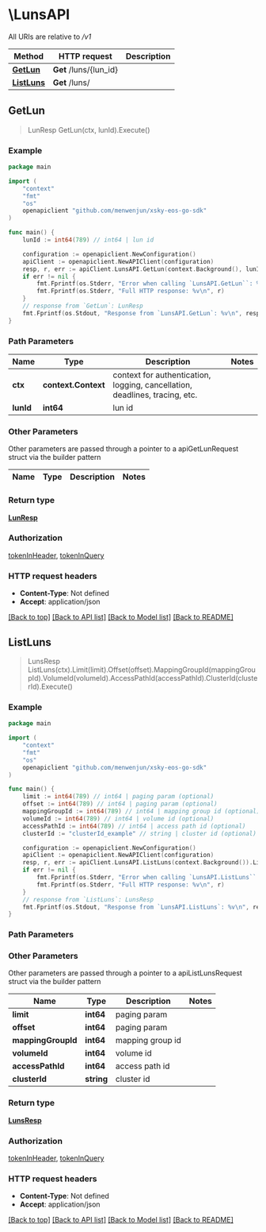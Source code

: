 # \LunsAPI

All URIs are relative to */v1*

Method | HTTP request | Description
------------- | ------------- | -------------
[**GetLun**](LunsAPI.md#GetLun) | **Get** /luns/{lun_id} | 
[**ListLuns**](LunsAPI.md#ListLuns) | **Get** /luns/ | 



## GetLun

> LunResp GetLun(ctx, lunId).Execute()





### Example

```go
package main

import (
	"context"
	"fmt"
	"os"
	openapiclient "github.com/menwenjun/xsky-eos-go-sdk"
)

func main() {
	lunId := int64(789) // int64 | lun id

	configuration := openapiclient.NewConfiguration()
	apiClient := openapiclient.NewAPIClient(configuration)
	resp, r, err := apiClient.LunsAPI.GetLun(context.Background(), lunId).Execute()
	if err != nil {
		fmt.Fprintf(os.Stderr, "Error when calling `LunsAPI.GetLun``: %v\n", err)
		fmt.Fprintf(os.Stderr, "Full HTTP response: %v\n", r)
	}
	// response from `GetLun`: LunResp
	fmt.Fprintf(os.Stdout, "Response from `LunsAPI.GetLun`: %v\n", resp)
}
```

### Path Parameters


Name | Type | Description  | Notes
------------- | ------------- | ------------- | -------------
**ctx** | **context.Context** | context for authentication, logging, cancellation, deadlines, tracing, etc.
**lunId** | **int64** | lun id | 

### Other Parameters

Other parameters are passed through a pointer to a apiGetLunRequest struct via the builder pattern


Name | Type | Description  | Notes
------------- | ------------- | ------------- | -------------


### Return type

[**LunResp**](LunResp.md)

### Authorization

[tokenInHeader](../README.md#tokenInHeader), [tokenInQuery](../README.md#tokenInQuery)

### HTTP request headers

- **Content-Type**: Not defined
- **Accept**: application/json

[[Back to top]](#) [[Back to API list]](../README.md#documentation-for-api-endpoints)
[[Back to Model list]](../README.md#documentation-for-models)
[[Back to README]](../README.md)


## ListLuns

> LunsResp ListLuns(ctx).Limit(limit).Offset(offset).MappingGroupId(mappingGroupId).VolumeId(volumeId).AccessPathId(accessPathId).ClusterId(clusterId).Execute()





### Example

```go
package main

import (
	"context"
	"fmt"
	"os"
	openapiclient "github.com/menwenjun/xsky-eos-go-sdk"
)

func main() {
	limit := int64(789) // int64 | paging param (optional)
	offset := int64(789) // int64 | paging param (optional)
	mappingGroupId := int64(789) // int64 | mapping group id (optional)
	volumeId := int64(789) // int64 | volume id (optional)
	accessPathId := int64(789) // int64 | access path id (optional)
	clusterId := "clusterId_example" // string | cluster id (optional)

	configuration := openapiclient.NewConfiguration()
	apiClient := openapiclient.NewAPIClient(configuration)
	resp, r, err := apiClient.LunsAPI.ListLuns(context.Background()).Limit(limit).Offset(offset).MappingGroupId(mappingGroupId).VolumeId(volumeId).AccessPathId(accessPathId).ClusterId(clusterId).Execute()
	if err != nil {
		fmt.Fprintf(os.Stderr, "Error when calling `LunsAPI.ListLuns``: %v\n", err)
		fmt.Fprintf(os.Stderr, "Full HTTP response: %v\n", r)
	}
	// response from `ListLuns`: LunsResp
	fmt.Fprintf(os.Stdout, "Response from `LunsAPI.ListLuns`: %v\n", resp)
}
```

### Path Parameters



### Other Parameters

Other parameters are passed through a pointer to a apiListLunsRequest struct via the builder pattern


Name | Type | Description  | Notes
------------- | ------------- | ------------- | -------------
 **limit** | **int64** | paging param | 
 **offset** | **int64** | paging param | 
 **mappingGroupId** | **int64** | mapping group id | 
 **volumeId** | **int64** | volume id | 
 **accessPathId** | **int64** | access path id | 
 **clusterId** | **string** | cluster id | 

### Return type

[**LunsResp**](LunsResp.md)

### Authorization

[tokenInHeader](../README.md#tokenInHeader), [tokenInQuery](../README.md#tokenInQuery)

### HTTP request headers

- **Content-Type**: Not defined
- **Accept**: application/json

[[Back to top]](#) [[Back to API list]](../README.md#documentation-for-api-endpoints)
[[Back to Model list]](../README.md#documentation-for-models)
[[Back to README]](../README.md)

